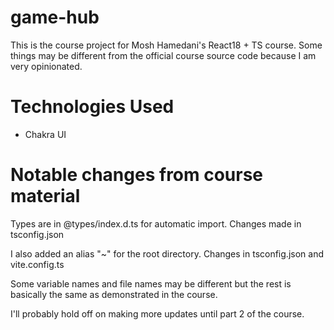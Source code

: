 # game-hub

This is the course project for Mosh Hamedani's React18 + TS course. Some things may be different from the official course source code because I am very opinionated.

# Technologies Used

- Chakra UI

# Notable changes from course material

Types are in @types/index.d.ts for automatic import. Changes made in tsconfig.json

I also added an alias "~" for the root directory. Changes in tsconfig.json and vite.config.ts

Some variable names and file names may be different but the rest is basically the same as demonstrated in the course.

I'll probably hold off on making more updates until part 2 of the course.
